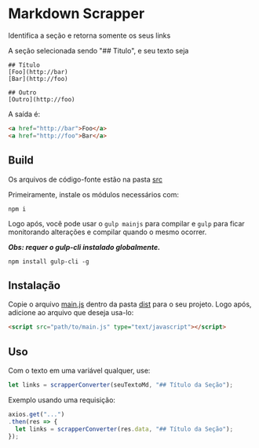 # Markdown Scrapper
Identifica a seção e retorna somente os seus links

A seção selecionada sendo "## Titulo", e seu texto seja
```
## Título
[Foo](http://bar)
[Bar](http://foo)

## Outro
[Outro](http://foo)
```

A saída é:
```html
<a href="http://bar">Foo</a>
<a href="http://foo">Bar</a>
```

## Build
  Os arquivos de código-fonte estão na pasta [src](src)
  
  Primeiramente, instale os módulos necessários com:
  ```
  npm i
  ```
  Logo após, você pode usar o `gulp mainjs` para compilar e `gulp` para ficar monitorando alterações e compilar quando o mesmo ocorrer.

  **_Obs: requer o gulp-cli instalado globalmente._**
  ```console
  npm install gulp-cli -g
  ```


## Instalação
  Copie o arquivo [main.js](dist/main.js) dentro da pasta [dist](dist) para o seu projeto. Logo após, adicione ao arquivo que deseja usa-lo:
  ```html
  <script src="path/to/main.js" type="text/javascript"></script>
  ```

## Uso
  Com o texto em uma variável qualquer, use:
  ```javascript
  let links = scrapperConverter(seuTextoMd, "## Título da Seção");
  ```

  Exemplo usando uma requisição:
  ```javascript
  axios.get("...")
  .then(res => {
    let links = scrapperConverter(res.data, "## Título da Seção");
  });
  ```
